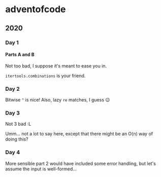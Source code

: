 # adventofcode

## 2020

### Day 1

#### Parts A and B

Not too bad, I suppose it's meant to ease you in.

`itertools.combinations` is your friend.

### Day 2

Bitwise `^` is nice! Also, lazy `re` matches, I guess 😉

### Day 3

Not 3 bad :L

Umm... not a lot to say here, except that there might be an O(n) way of doing this?

### Day 4

More sensible part 2 would have included some error handling, but let's assume the input is well-formed...
